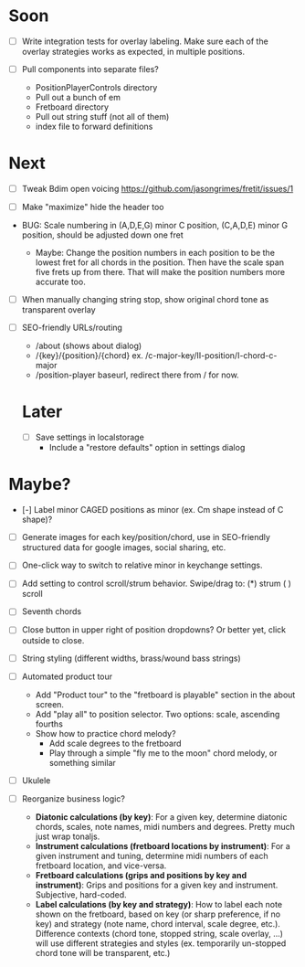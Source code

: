 # Soon

- [ ] Write integration tests for overlay labeling. Make sure each of the overlay strategies works as expected, in multiple positions.

- [ ] Pull components into separate files?
  - PositionPlayerControls directory
  - Pull out a bunch of em
  - Fretboard directory
  - Pull out string stuff (not all of them)
  - index file to forward definitions


# Next

- [ ] Tweak Bdim open voicing https://github.com/jasongrimes/fretit/issues/1

- [ ] Make "maximize" hide the header too

- BUG: Scale numbering in (A,D,E,G) minor C position, (C,A,D,E) minor G position, should be adjusted down one fret

  - Maybe: Change the position numbers in each position to be the lowest fret for all chords in the position.
    Then have the scale span five frets up from there.
    That will make the position numbers more accurate too.

- [ ] When manually changing string stop, show original chord tone as transparent overlay

- [ ] SEO-friendly URLs/routing

  - /about (shows about dialog)
  - /{key}/{position}/{chord} ex. /c-major-key/II-position/I-chord-c-major
  - /position-player baseurl, redirect there from / for now.

  # Later

  - [ ] Save settings in localstorage
    - Include a "restore defaults" option in settings dialog

# Maybe?

- [-] Label minor CAGED positions as minor (ex. Cm shape instead of C shape)?
- [ ] Generate images for each key/position/chord, use in SEO-friendly structured data for google images, social sharing, etc.
- [ ] One-click way to switch to relative minor in keychange settings.
- [ ] Add setting to control scroll/strum behavior. Swipe/drag to: (\*) strum ( ) scroll
- [ ] Seventh chords
- [ ] Close button in upper right of position dropdowns? Or better yet, click outside to close.
- [ ] String styling (different widths, brass/wound bass strings)
- [ ] Automated product tour
  - Add "Product tour" to the "fretboard is playable" section in the about screen.
  - Add "play all" to position selector. Two options: scale, ascending fourths
  - Show how to practice chord melody?
    - Add scale degrees to the fretboard
    - Play through a simple "fly me to the moon" chord melody, or something similar
- [ ] Ukulele

- [ ] Reorganize business logic?
  - **Diatonic calculations (by key)**: For a given key, determine diatonic chords, scales, note names, midi numbers and degrees. Pretty much just wrap tonaljs.
  - **Instrument calculations (fretboard locations by instrument)**: For a given instrument and tuning, determine midi numbers of each fretboard location, and vice-versa.
  - **Fretboard calculations (grips and positions by key and instrument)**: Grips and positions for a given key and instrument. Subjective, hard-coded.
  - **Label calculations (by key and strategy)**: How to label each note shown on the fretboard, based on key (or sharp preference, if no key) and strategy (note name, chord interval, scale degree, etc.). Difference contexts (chord tone, stopped string, scale overlay, ...) will use different strategies and styles (ex. temporarily un-stopped chord tone will be transparent, etc.)
